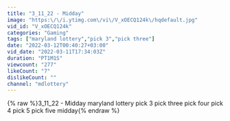 ```yaml
---
title: "3_11_22 - Midday"
image: "https:\/\/i.ytimg.com\/vi\/V_xOECQ124k\/hqdefault.jpg"
vid_id: "V_xOECQ124k"
categories: "Gaming"
tags: ["maryland lottery","pick 3","pick three"]
date: "2022-03-12T00:40:27+03:00"
vid_date: "2022-03-11T17:34:03Z"
duration: "PT1M1S"
viewcount: "277"
likeCount: "7"
dislikeCount: ""
channel: "mdlottery"
---
```

{% raw %}3_11_22 - Midday maryland lottery pick 3 pick three pick four pick 4 pick 5 pick five midday{% endraw %}
